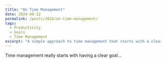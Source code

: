 ```yaml
---
title: "On Time Management"
date: 2024-08-12
permalink: /posts/2024/on-time-management/
tags:
  - Productivity
  - Goals
  - Time Management
excerpt: "A simple approach to time management that starts with a clear goal..."
---
```


Time management really starts with having a clear goal...